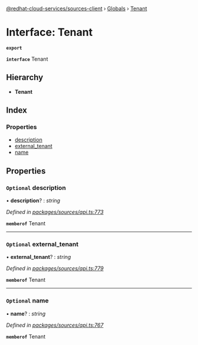 [@redhat-cloud-services/sources-client](../README.md) › [Globals](../globals.md) › [Tenant](tenant.md)

# Interface: Tenant

**`export`** 

**`interface`** Tenant

## Hierarchy

* **Tenant**

## Index

### Properties

* [description](tenant.md#optional-description)
* [external_tenant](tenant.md#optional-external_tenant)
* [name](tenant.md#optional-name)

## Properties

### `Optional` description

• **description**? : *string*

*Defined in [packages/sources/api.ts:773](https://github.com/fhlavac/javascript-clients/blob/master/packages/sources/api.ts#L773)*

**`memberof`** Tenant

___

### `Optional` external_tenant

• **external_tenant**? : *string*

*Defined in [packages/sources/api.ts:779](https://github.com/fhlavac/javascript-clients/blob/master/packages/sources/api.ts#L779)*

**`memberof`** Tenant

___

### `Optional` name

• **name**? : *string*

*Defined in [packages/sources/api.ts:767](https://github.com/fhlavac/javascript-clients/blob/master/packages/sources/api.ts#L767)*

**`memberof`** Tenant
